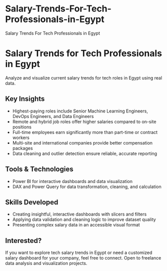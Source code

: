 # Salary-Trends-For-Tech-Professionals-in-Egypt
Salary Trends For Tech Professionals in Egypt
# Salary Trends for Tech Professionals in Egypt

Analyze and visualize current salary trends for tech roles in Egypt using real data.

## Key Insights

- Highest-paying roles include Senior Machine Learning Engineers, DevOps Engineers, and Data Engineers  
- Remote and hybrid job roles offer higher salaries compared to on-site positions  
- Full-time employees earn significantly more than part-time or contract workers  
- Multi-site and international companies provide better compensation packages  
- Data cleaning and outlier detection ensure reliable, accurate reporting  

## Tools & Technologies

- Power BI for interactive dashboards and data visualization  
- DAX and Power Query for data transformation, cleaning, and calculation  

## Skills Developed

- Creating insightful, interactive dashboards with slicers and filters  
- Applying data validation and cleaning logic to improve dataset quality  
- Presenting complex salary data in an accessible visual format  

## Interested?

If you want to explore tech salary trends in Egypt or need a customized salary dashboard for your company, feel free to connect. Open to freelance data analysis and visualization projects.
